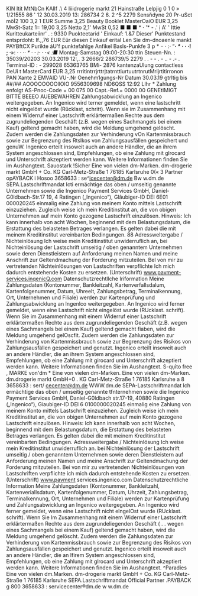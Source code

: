 KIN Itit MtNbCn KAlIf .\ 4 Iiiidrogerie markt 21 Hainstraße Lelpjig 0 1 0 » 1/21555 86 ' 12 30.03.2019 13: 286734 2 6. 2 ^5 2279 Sensňdyne 20 Pr-uSct möİ2 100 3,2 1 EUR Summe 3,25 Beauty Booklet MasterOaiO EUR 3,25 MwSt-Satz 1= 19,00 3,25 Netto 2,1' MwSt 0,52 ■ ■ ■ * · '* - .' ị A' ' Ittie Kuritteukarteiinr' . : 9330 Puokteetarid ' Einkauf: 1.&7 Dieser' Punktestand entsprdoht: If.,,76 EUR Eür diesen Einkauf erital Len Sie dm-dnoaenle mankt PAYBftCX Purikte áU'f punktefahlge Anfikel Basls-Punkfe 3 p * ·· · :· “***· * · · ·*! ; *·***»: · · ·*· * · **· :· *·* ·**< :■* Montag-Samstag 09:00-20:30 ttin Steuen-Nn. : 35039/20203 30.03.2019 12:,. 3 2666/2 286739/5 2279 . . - - . - .. - .- . Terminal-ID : - 299028 65363765 BMi- 2876 kantenzaUlung contactless DeUi t MasterCard EUR 3,25 rrritintrrjrttrjtatrnttiurtuutrtnrutMrijrtitirronon PAN Xante 2 EMVAID VU-.Nr Oenehm1gungs-Nr Datum 30.03.19 gtrltig bis ##/## AOOOOOOOOllOlO 9556309698 ND6QSS 12:92 LIhr * Zahlung enfolgt AS-Pnoc-Code = 00 075 00 Capt.-Ref.= 0000 00 GENEtIMIGT BITTE BEEEO AUEBEWAHREN Zah!ungsabwick!ung an Ingenico weitergegeben. An Ingenico wird terner gemeldet, wenn eine lastschritt nicht eingelöst wurde (Rücklast, schritt). Wenn sie im Zusammenhang mit einem Widerruf einer Lastschrift erklärtermaßen Rechte aus dem zugrundeliegenden Geschäft (z.B. wegen eines Sachmangels bei einem Kauf) geltend gemacht haben, wird die Meldung umgehend gelöscht. Zudem werden die Zahlungsdaten zur Verhinderung vOn Kartenmissbrauch sowie zur Begrenzung des Rtslkos von Zahlungsausfällen gespeichert und genuW. Ingenico erteilt insoweit auch an andere Händler, die an ihrem System angeschlossen sind, Empfehlungen, ob eine Zahlung mit glrocard und Unterschrift akzeptiert werden kann. Weitere Informationen finden Sie im Aushangtext. Sauostark !Sicher Eine von vielen dm-Marken. dm-drogerie markt GmbH + Co. KG Carl-Metz-Straße 1 76185 Karlsruhe 0(« 3 Partner opAYBACK i Hosoo 3658633 : se^icecenter@dm.de Bw w.dm.de SEPA.Lastschrlftmandat Icti ermächtige das oben / umseitig genannte Unternehmen sowie die Ingenico Payment Services GmbH, Daniel-G0ldbach-Str.17 19, 4 Ratingen („Ingenico“), Glâubiger-ID DEI 6E01 000020245 einmalig eine Zahlung von meinem Konto mittels Lastschrift einzuziehen. Zugleich weise ich mein Kreditinstitut an, die von obigen Unternehmen auf mein Konto gezogene Lastschrift einzulösen. Hinweis: Ich kann innerhalb von acht Wochen, beginnend mit dem Belastungsdatum, die Erstattung des belasteten Betrages verlangen. Es gelten dabei die mit meinem Kreditinstitut vereinbarten Bedingungen. 88 Adressweltergabe / Nichteinlösung Ich weise mein Kreditinstitut unwiderruflich an, bei Nichteinlösung der Lastschrift umseitig / oben genanntem Unternehmen sowie deren Dienstleistern auf Anforderung meinen Namen und meine Anschrift zur Geltendmachung der Forderung mitzuteilen. Bel von mir zu vertretenden Nichteinlösungen von Lastschriften verpflichte Ich mich dadurch entstehende Kosten zu ersetzen. (Unterschrift) www.pavment-services.inqenicQ.com Datenschutzrechtllche Iriformatlon Meine Zahlungsdaten (Kontonummer, Bankleitzahl, Kartenverfallsdalum, Kartenfolgenummer, Datum, Uhreelt, Zahlungsbetrag, Terminalkennung, Ort, Unternehmen und Filiale) werden zur Kartenprüfung und Zahlungsabwicklung an Ingenlco weitergegeben. An Ingenico wird ferner gemeldet, wenn eine Lastschrift nicht eingelöst wurde (RUcklast. schrift). Wenn Sie im Zusammenhang mit einem Widerruf einer Lastschrift erklärtermaßen Rechte aus dem zugrundeliegenden Geschäft (z.B. wegen eines Sachmangels bei einem Kauf) geltend gemacht fiaben, wird die Meldung umgehend gelOscfit. Zudem werden die Zahlungsdaten zur Verhinderung von Kartenmissbrauch sowie zur Begrenzung des Risikos von Zahlungsausfällen gespeichert und genutzt. Ingenico erteilt insoweit auch an andere Händler, die an ihrem System angeschlossen sind, Empfehlungen, ob eine Zahlung mit girocard und Unterschrift akzeptiert werden kann. Weitere Informationen finden Sie im Aushangtext. S-qụỉto free , MARKE von'dm * Eine von vielen dm-Marken. Eine von vielen dm-Marken. dm.drogerie markt GmbH+0 . KG Carl-Metz-Straße 1 76185 Karlsruhe a 8 3658633 : sert/ cecenter@dm.de WWW.dm.de SEPA-Lastschriftmandat Ich ermächtige das oben / umseitig genannte tfnternehmen sowie die Ingenico Payment Services GmbH, Daniel-G0ldbach str.17-19, 40880 Ratingen („Ingenico“), Giaubiger-ID DEI 6 0100000020245 einmalig eine Zahlung von meinem Konto mittels Lastschrift einzuziehen. Zugleich weise ich mein Kreditinstitut an, die von obigen Unternehmen auf mein Konto gezogene Lastschrift einzulösen. Hinweis: Ich kann innerhalb von acht Wochen, beginnend mit dem Belastungsdatum, die Erstattung des belasteten Betrages verlangen. Es gelten dabei die mit meinem Kreditinstitut vereinbarten Bedingungen. Adressweitergabe / Nichteinlösung Ich weise mein Kreditinstitut unwiderruflich an. bei Nichteinlösung der Lastschrift umseitig / oben genanntem Unternehmen sowie deren Dienstleistern auf Anforderung meinen Namen und meine Anschrift zur Geltendmachung der Forderung mitzuteilen. Bei von mir zu vertretenden Nichteinlösungen von Lastschriften verpflichte ich mich dadurch entstehende Kosten zu ersetzen. (Unterschrift) www.pavment services.ingenico.com Datenschutzrechtliche Information Meine Zahlungsdaten (Kontonummer, Bankleitzahl, Kartenveriallsdatum, Kartenfolgenummer, Datum, Uhrzeit, Zahlungsbetrag, Terminalkennung, Ort, Unternehmen und Filiale) werden zur Kartenprüfung und Zahlungsabwicklung an Ingenico weitergegeben. An Ingenico wird ferner gemeldet, wenn eine Lastschrift nicht elngelOst wurde (RUcklast. schrift). Wenn Sie Im Zusammenhang mit einem Widerruf einer Lastschrift erklärtermaßen Rechte aus dem zugrundeliegenden Geschäft ( . . wegen eines Sachmangels bei einem Kauf) geltend gemacht haben, wird die Meldung umgehend gelöscht. Zudem werden die Zahlungsdaten zur Verhinderung von Kartenmissbrauch sowie zur Begrenzung des Risikos von Zahlungsausfällen gespeichert und genutzt. Ingenico erteilt insoweit auch an andere Händler, die an Ifirem System angeschlossen sind, Empfehlungen, ob eine Zahlung mit glrocard und Unterschrift akzeptiert werden kann. Weitere Informationen finden Sie im Aushangtext. ^Paradies Eine von vielen dm.Marken. dm-drogerie markt GmbH + Co. KG Carl-Metz-Straße 1 76185 Karlsruhe SEPA.Lastschrlftmandat Official Partner .PAYBACK g 800 3658633 : servicecenter®dm.de w w.dm.de